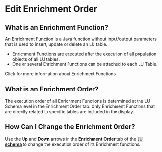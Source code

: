 # Edit Enrichment Order

## What is an Enrichment Function?
An Enrichment Function is a Java function without input/output parameters that is used to insert, update or delete an LU table.
* Enrichment Functions are executed after the execution of all population objects of  all LU tables. 
* One or several Enrichment Functions can be attached to each LU Table.

Click for more information about Enrichment Functions. 

## What is an Enrichment Order?
The execution order of all Enrichment Functions is determined at the LU Schema level in the Enrichment Order tab. Only Enrichment Functions that are directly related to specific   tables are included in the display.

## How Can I Change the Enrichment Order? 
Use the **Up** and **Down** arrows in the **Enrichment Order** tab of the [**LU schema**](https://github.com/k2view-academy/K2View-Academy/wiki/Logical-Unit-Schema-Window) to change the execution order of its Enrichment functions. 
